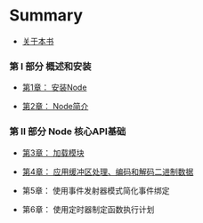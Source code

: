 # Summary

* [关于本书](README.md)

### 第 Ⅰ 部分 概述和安装

* [第1章： 安装Node](installation/README.md)

* [第2章： Node简介](intro.md)

### 第 Ⅱ 部分 Node 核心API基础

* [第3章： 加载模块](loadModule/README.md)

* [第4章： 应用缓冲区处理、编码和解码二进制数据](Buffer/README.md)

* 第5章： 使用事件发射器模式简化事件绑定

* 第6章： 使用定时器制定函数执行计划



